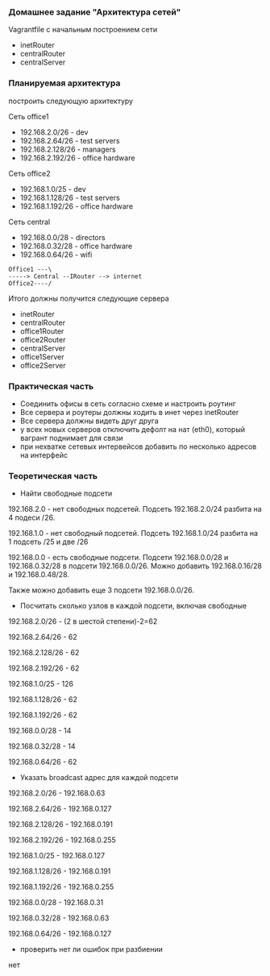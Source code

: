 ### Домашнее задание "Архитектура сетей"

Vagrantfile с начальным построением сети
- inetRouter
- centralRouter
- centralServer

### Планируемая архитектура
построить следующую архитектуру

Сеть office1
- 192.168.2.0/26 - dev
- 192.168.2.64/26 - test servers
- 192.168.2.128/26 - managers
- 192.168.2.192/26 - office hardware

Сеть office2
- 192.168.1.0/25 - dev
- 192.168.1.128/26 - test servers
- 192.168.1.192/26 - office hardware


Сеть central
- 192.168.0.0/28 - directors
- 192.168.0.32/28 - office hardware
- 192.168.0.64/26 - wifi

```
Office1 ---\
-----> Central --IRouter --> internet
Office2----/
```
Итого должны получится следующие сервера
- inetRouter
- centralRouter
- office1Router
- office2Router
- centralServer
- office1Server
- office2Server

### Практическая часть
- Соединить офисы в сеть согласно схеме и настроить роутинг
- Все сервера и роутеры должны ходить в инет через inetRouter
- Все сервера должны видеть друг друга
- у всех новых серверов отключить дефолт на нат (eth0), который вагрант поднимает для связи
- при нехватке сетевых интервейсов добавить по несколько адресов на интерфейс

### Теоретическая часть
- Найти свободные подсети

192.168.2.0 - нет свободных подсетей. Подсеть 192.168.2.0/24 разбита на 4 подеси /26.

192.168.1.0 - нет свободный подсетей. Подсеть 192.168.1.0/24 разбита на 1 подсеть /25 и две /26

192.168.0.0 - есть свободные подсети. Подсети 192.168.0.0/28 и 192.168.0.32/28 в подсети 192.168.0.0/26. Можно добавить 192.168.0.16/28 и 192.168.0.48/28.

Также можно добавить еще 3 подсети 192.168.0.0/26.

- Посчитать сколько узлов в каждой подсети, включая свободные

 192.168.2.0/26 - (2 в шестой степени)-2=62
 
 192.168.2.64/26 - 62
 
 192.168.2.128/26 - 62
 
 192.168.2.192/26 - 62
 
 192.168.1.0/25 - 126
 
 192.168.1.128/26 - 62
 
 192.168.1.192/26 - 62
 
 192.168.0.0/28 - 14
 
 192.168.0.32/28 - 14
 
 192.168.0.64/26 - 62
 
- Указать broadcast адрес для каждой подсети

 192.168.2.0/26 - 192.168.0.63
 
 192.168.2.64/26 - 192.168.0.127
 
 192.168.2.128/26 - 192.168.0.191
 
 192.168.2.192/26 - 192.168.0.255
 
 192.168.1.0/25 - 192.168.0.127
 
 192.168.1.128/26 - 192.168.0.191
 
 192.168.1.192/26 - 192.168.0.255
 
 192.168.0.0/28 - 192.168.0.31
 
 192.168.0.32/28 - 192.168.0.63
 
 192.168.0.64/26 - 192.168.0.127
 
- проверить нет ли ошибок при разбиении

нет

